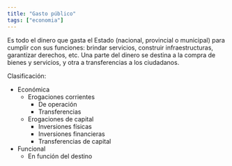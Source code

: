```yaml
---
title: "Gasto público"
tags: ["economia"]
---
```

Es todo el dinero que gasta el Estado (nacional, provincial o municipal) para cumplir con sus funciones:
brindar servicios, construir infraestructuras, garantizar derechos, etc.
Una parte del dinero se destina a la compra de bienes y servicios, y otra a transferencias a los ciudadanos.

Clasificación:
- Económica
	- Erogaciones corrientes
		- De operación
		- Transferencias
	- Erogaciones de capital
		- Inversiones físicas
		- Inversiones financieras
		- Transferencias de capital
- Funcional
	- En función del destino